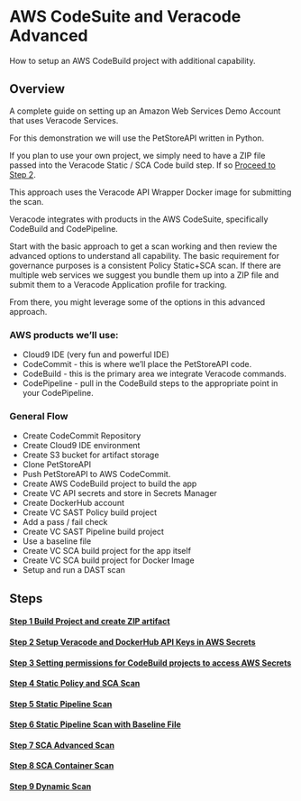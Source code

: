 # AWS CodeSuite and Veracode Advanced

How to setup an AWS CodeBuild project with additional capability.

## Overview
A complete guide on setting up an Amazon Web Services Demo Account that uses Veracode Services.

For this demonstration we will use the PetStoreAPI written in Python.  

If you plan to use your own project, we simply need to have a ZIP file passed into the Veracode Static / SCA Code build step.  If so [Proceed to Step  2](2-SecretsSetup).

This approach uses the Veracode API Wrapper Docker image for submitting the scan.  

Veracode integrates with products in the AWS CodeSuite, specifically CodeBuild and CodePipeline.

Start with the basic approach to get a scan working and then review the advanced options to understand all capability.
The basic requirement for governance purposes is a consistent Policy Static+SCA scan.  If there are multiple web services we suggest you bundle them up into a ZIP file and submit them to a Veracode Application profile for tracking.

From there, you might leverage some of the options in this advanced approach.

### AWS products we’ll use:

* Cloud9 IDE (very fun and powerful IDE)
* CodeCommit - this is where we’ll place the PetStoreAPI code.
* CodeBuild - this is the primary area we integrate Veracode commands. 
* CodePipeline - pull in the CodeBuild steps to the appropriate point in your CodePipeline.

### General Flow
* Create CodeCommit Repository 
* Create Cloud9 IDE environment
* Create S3 bucket for artifact storage
* Clone PetStoreAPI 
* Push PetStoreAPI to AWS CodeCommit.
* Create AWS CodeBuild project to build the app
* Create VC API secrets and store in Secrets Manager
* Create DockerHub account
* Create VC SAST Policy build project 
* Add a pass / fail check
* Create VC SAST Pipeline build project 
* Use a baseline file
* Create VC SCA  build project for the app itself
* Create VC SCA  build project for Docker Image
* Setup and run a DAST scan

## Steps

#### [Step 1 Build Project and create ZIP artifact](1-InitialSetup)
#### [Step 2 Setup Veracode and DockerHub API Keys in AWS Secrets](2-SecretsSetup)
#### [Step 3 Setting permissions for CodeBuild projects to access AWS Secrets](3-SecretsPermissions)
#### [Step 4 Static Policy and SCA Scan](4-Static-SCA-Policy-Scan)
#### [Step 5 Static Pipeline Scan](-Static-Pipeline-Scan)
#### [Step 6 Static Pipeline Scan with Baseline File](6-Static-Pipeline-Scan-Baseline)
#### [Step 7 SCA Advanced Scan](7-SCA-Advanced-Scan)
#### [Step 8 SCA Container Scan](8-SCA-Container-Scan)
#### [Step 9 Dynamic Scan](9-DAST-Scan)
